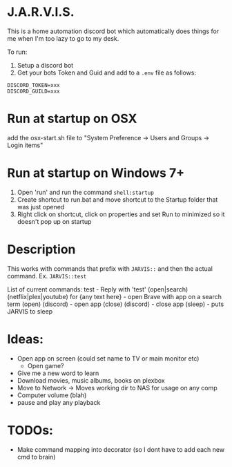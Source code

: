 # J.A.R.V.I.S.
This is a home automation discord bot which automatically does things for me when I'm too lazy to go to my desk. 

To run:
1. Setup a discord bot
2. Get your bots Token and Guid and add to a `.env` file as follows:
```
DISCORD_TOKEN=xxx
DISCORD_GUILD=xxx
```

# Run at startup on OSX
add the osx-start.sh file to "System Preference -> Users and Groups -> Login items"

# Run at startup on Windows 7+
1. Open 'run' and run the command `shell:startup`
2. Create shortcut to run.bat and move shortcut to the Startup folder that was just opened
3. Right click on shortcut, click on properties and set Run to minimized so it doesn't pop up on startup

# Description
This works with commands that prefix with `JARVIS::` and then the actual command.
Ex. `JARVIS::test`

List of current commands:
test - Reply with 'test'
(open|search) (netflix|plex|youtube) for {any text here} - open Brave with app on a search term
(open) (discord) - open app
(close) (discord) - close app
(sleep) - puts JARVIS to sleep

# Ideas:
- Open app on screen (could set name to TV or main monitor etc)
    - Open game?
- Give me a new word to learn
- Download movies, music albums, books on plexbox
- Move to Network -> Moves working dir to NAS for usage on any comp
- Computer volume (blah)
- pause and play any playback

# TODOs:
- Make command mapping into decorator (so I dont have to add each new cmd to brain)
